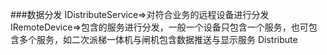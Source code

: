 ﻿###数据分发
IDistributeService=>对符合业务的远程设备进行分发
IRemoteDevice=>包含的服务进行分发，一般一个设备只包含一个服务，也可包含多个服务，如二次派梯一体机与闸机包含数据推送与显示服务
Distribute
